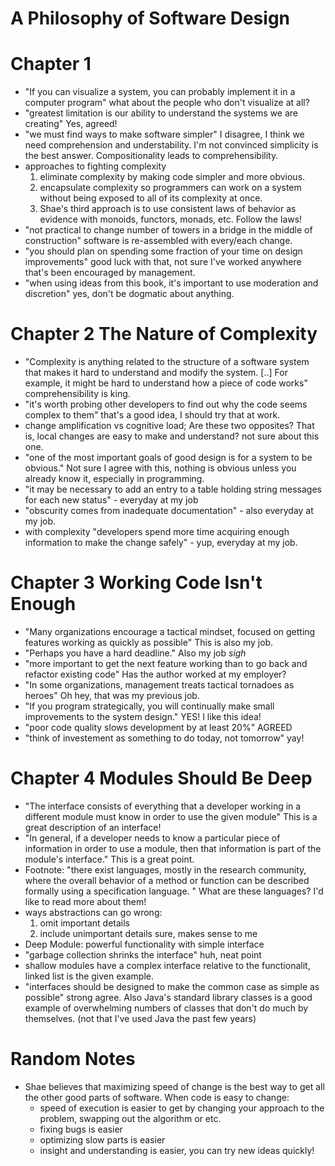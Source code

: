 # A Philosophy of Software Design

# Chapter 1

* "If you can visualize a system, you can probably implement it in a computer program" what about the people who don't visualize at all?
* "greatest limitation is our ability to understand the systems we are creating" Yes, agreed!
* "we must find ways to make software simpler" I disagree, I think we need comprehension and understability. I'm not convinced simplicity is the best answer. Compositionality leads to comprehensibility.
* approaches to fighting complexity
  1. eliminate complexity by making code simpler and more obvious.
  2. encapsulate complexity so programmers can work on a system without being exposed to all of its complexity at once.
  3. Shae's third approach is to use consistent laws of behavior as evidence with monoids, functors, monads, etc. Follow the laws!
* "not practical to change number of towers in a bridge in the middle of construction" software is re-assembled with every/each change.
* "you should plan on spending some fraction of your time on design improvements" good luck with that, not sure I've worked anywhere that's been encouraged by management.
* "when using ideas from this book, it's important to use moderation and discretion" yes, don't be dogmatic about anything.

# Chapter 2 The Nature of Complexity

* "Complexity is anything related to the structure of a software system that makes it hard to understand and modify the system. [..] For example, it might be hard to understand how a piece of code works" comprehensibility is king.
* "it's worth probing other developers to find out why the code seems complex to them" that's a good idea, I should try that at work.
* change amplification vs cognitive load; Are these two opposites? That is, local changes are easy to make and understand? not sure about this one.
* "one of the most important goals of good design is for a system to be obvious." Not sure I agree with this, nothing is obvious unless you already know it, especially in programming.
* "it may be necessary to add an entry to a table holding string messages for each new status" - everyday at my job
* "obscurity comes from inadequate documentation" - also everyday at my job.
* with complexity "developers spend more time acquiring enough information to make the change safely" - yup, everyday at my job.

# Chapter 3 Working Code Isn't Enough

* "Many organizations encourage a tactical mindset, focused on getting features working as quickly as possible" This is also my job.
* "Perhaps you have a hard deadline." Also my job *sigh*
* "more important to get the next feature working than to go back and refactor existing code" Has the author worked at my employer?
* "In some organizations, management treats tactical tornadoes as heroes" Oh hey, that was my previous job.
* "If you program strategically, you will continually make small improvements to the system design." YES! I like this idea!
* "poor code quality slows development by at least 20%" AGREED
* "think of investement as something to do today, not tomorrow" yay!

# Chapter 4 Modules Should Be Deep

* "The interface consists of everything that a developer working in a different module must know in order to use the given module" This is a great description of an interface!
* "In general, if a developer needs to know a particular piece of information in order to use a module, then that information is part of the module's interface." This is a great point.
* Footnote: "there exist languages, mostly in the research community, where the overall behavior of a method or function can be described formally using a specification language. " What are these languages? I'd like to read more about them!
* ways abstractions can go wrong:
  1. omit important details
  2. include unimportant details
  sure, makes sense to me
* Deep Module: powerful functionality with simple interface
* "garbage collection shrinks the interface" huh, neat point
* shallow modules have a complex interface relative to the functionalit, linked list is the given example.
* "interfaces should be designed to make the common case as simple as possible" strong agree. Also Java's standard library classes is a good example of overwhelming numbers of classes that don't do much by themselves. (not that I've used Java the past few years)

# Random Notes

* Shae believes that maximizing speed of change is the best way to get all the other good parts of software. When code is easy to change:
  * speed of execution is easier to get by changing your approach to the problem, swapping out the algorithm or etc.
  * fixing bugs is easier
  * optimizing slow parts is easier
  * insight and understanding is easier, you can try new ideas quickly!
